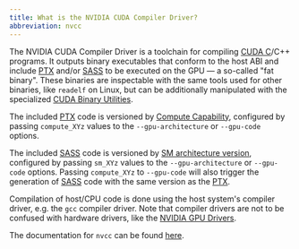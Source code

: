 ```yaml
---
title: What is the NVIDIA CUDA Compiler Driver?
abbreviation: nvcc
---
```


The NVIDIA CUDA Compiler Driver is a toolchain for compiling
[CUDA C](/gpu-glossary/host-software/cuda-c)/C++ programs. It outputs binary
executables that conform to the host ABI and include
[PTX](/gpu-glossary/device-software/parallel-thread-execution) and/or
[SASS](/gpu-glossary/device-software/streaming-assembler) to be executed on the
GPU — a so-called "fat binary". These binaries are inspectable with the same
tools used for other binaries, like `readelf` on Linux, but can be additionally
manipulated with the specialized
[CUDA Binary Utilities](/gpu-glossary/host-software/cuda-binary-utilities).

The included [PTX](/gpu-glossary/device-software/parallel-thread-execution) code
is versioned by
[Compute Capability](/gpu-glossary/device-software/compute-capability),
configured by passing `compute_XYz` values to the `--gpu-architecture` or
`--gpu-code` options.

The included [SASS](/gpu-glossary/device-software/streaming-assembler) code is
versioned by
[SM architecture version](/gpu-glossary/device-hardware/streaming-multiprocessor-architecture),
configured by passing `sm_XYz` values to the `--gpu-architecture` or
`--gpu-code` options. Passing `compute_XYz` to `--gpu-code` will also trigger
the generation of [SASS](/gpu-glossary/device-software/streaming-assembler) code
with the same version as the
[PTX](/gpu-glossary/device-software/parallel-thread-execution).

Compilation of host/CPU code is done using the host system's compiler driver,
e.g. the `gcc` compiler driver. Note that compiler drivers are not to be
confused with hardware drivers, like the
[NVIDIA GPU Drivers](/gpu-glossary/host-software/nvidia-gpu-drivers).

The documentation for `nvcc` can be found
[here](https://docs.nvidia.com/cuda/cuda-compiler-driver-nvcc/).
